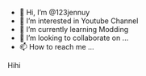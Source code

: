 - 👋 Hi, I’m @123jennuy
- 👀 I’m interested in Youtube Channel
- 🌱 I’m currently learning Modding 
- 💞️ I’m looking to collaborate on ...
- 📫 How to reach me ...

<!---
123jennuy/123jennuy is a ✨ special ✨ repository because its `README.md` (this file) appears on your GitHub profile.
You can click the Preview link to take a look at your changes.
---> Hihi

